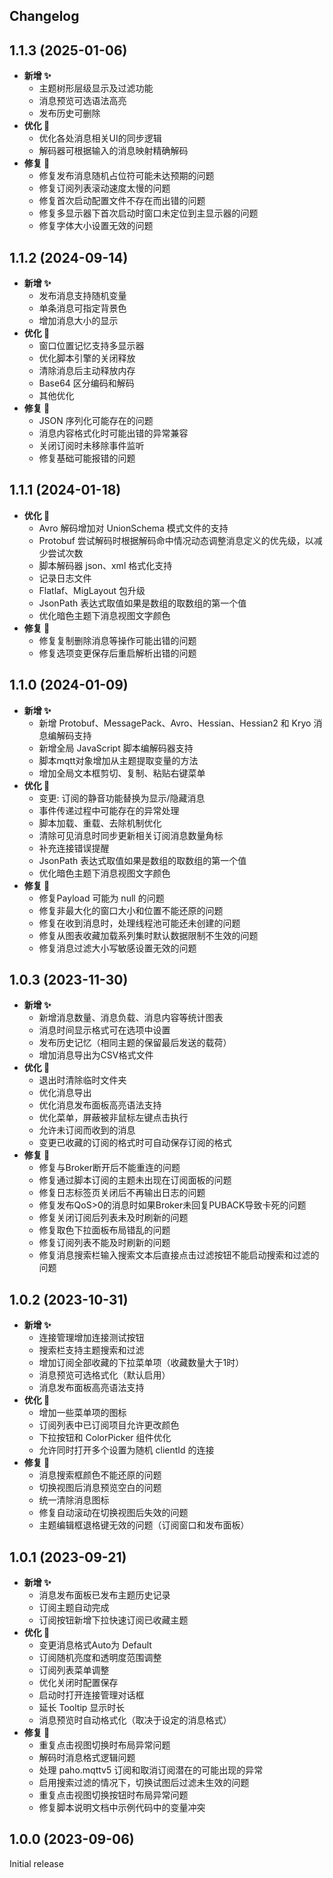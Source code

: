 Changelog
--
## 1.1.3 (2025-01-06)
* **新增 ✨**
    * 主题树形层级显示及过滤功能
    * 消息预览可选语法高亮
    * 发布历史可删除
* **优化 🙌**
    * 优化各处消息相关UI的同步逻辑
    * 解码器可根据输入的消息映射精确解码
* **修复 🐛**
    * 修复发布消息随机占位符可能未达预期的问题
    * 修复订阅列表滚动速度太慢的问题
    * 修复首次启动配置文件不存在而出错的问题
    * 修复多显示器下首次启动时窗口未定位到主显示器的问题
    * 修复字体大小设置无效的问题

## 1.1.2 (2024-09-14)

* **新增 ✨**
    * 发布消息支持随机变量
    * 单条消息可指定背景色
    * 增加消息大小的显示
* **优化 🙌**
    * 窗口位置记忆支持多显示器
    * 优化脚本引擎的关闭释放
    * 清除消息后主动释放内存
    * Base64 区分编码和解码
    * 其他优化
* **修复 🐛**
    * JSON 序列化可能存在的问题
    * 消息内容格式化时可能出错的异常兼容
    * 关闭订阅时未移除事件监听
    * 修复基础可能报错的问题
    
## 1.1.1 (2024-01-18)

* **优化 🙌**
    * Avro 解码增加对 UnionSchema 模式文件的支持
    * Protobuf 尝试解码时根据解码命中情况动态调整消息定义的优先级，以减少尝试次数
    * 脚本解码器 json、xml 格式化支持
    * 记录日志文件
    * Flatlaf、MigLayout 包升级
    * JsonPath 表达式取值如果是数组的取数组的第一个值
    * 优化暗色主题下消息视图文字颜色
* **修复 🐛**
    * 修复复制删除消息等操作可能出错的问题
    * 修复选项变更保存后重启解析出错的问题

## 1.1.0 (2024-01-09)

* **新增 ✨**
    * 新增 Protobuf、MessagePack、Avro、Hessian、Hessian2 和 Kryo 消息编解码支持
    * 新增全局 JavaScript 脚本编解码器支持
    * 脚本mqtt对象增加从主题提取变量的方法
    * 增加全局文本框剪切、复制、粘贴右键菜单
* **优化 🙌**
    * 变更: 订阅的静音功能替换为显示/隐藏消息
    * 事件传递过程中可能存在的异常处理
    * 脚本加载、重载、去除机制优化
    * 清除可见消息时同步更新相关订阅消息数量角标
    * 补充连接错误提醒
    * JsonPath 表达式取值如果是数组的取数组的第一个值
    * 优化暗色主题下消息视图文字颜色
* **修复 🐛**
    * 修复Payload 可能为 null 的问题
    * 修复非最大化的窗口大小和位置不能还原的问题
    * 修复在收到消息时，处理线程池可能还未创建的问题
    * 修复从图表收藏加载系列集时默认数据限制不生效的问题
    * 修复消息过滤大小写敏感设置无效的问题

## 1.0.3 (2023-11-30)

* **新增 ✨**
    * 新增消息数量、消息负载、消息内容等统计图表
    * 消息时间显示格式可在选项中设置
    * 发布历史记忆（相同主题的保留最后发送的载荷）
    * 增加消息导出为CSV格式文件
* **优化 🙌**
    * 退出时清除临时文件夹
    * 优化消息导出
    * 优化消息发布面板高亮语法支持
    * 优化菜单，屏蔽被非鼠标左键点击执行
    * 允许未订阅而收到的消息
    * 变更已收藏的订阅的格式时可自动保存订阅的格式
* **修复 🐛**
    * 修复与Broker断开后不能重连的问题
    * 修复通过脚本订阅的主题未出现在订阅面板的问题
    * 修复日志标签页关闭后不再输出日志的问题
    * 修复发布QoS>0的消息时如果Broker未回复PUBACK导致卡死的问题
    * 修复关闭订阅后列表未及时刷新的问题
    * 修复取色下拉面板布局错乱的问题
    * 修复订阅列表不能及时刷新的问题
    * 修复消息搜索栏输入搜索文本后直接点击过滤按钮不能启动搜索和过滤的问题

## 1.0.2 (2023-10-31)

* **新增 ✨**
    * 连接管理增加连接测试按钮
    * 搜索栏支持主题搜索和过滤
    * 增加订阅全部收藏的下拉菜单项（收藏数量大于1时）
    * 消息预览可选格式化（默认启用）
    * 消息发布面板高亮语法支持
* **优化 🙌**
    * 增加一些菜单项的图标
    * 订阅列表中已订阅项目允许更改颜色
    * 下拉按钮和 ColorPicker 组件优化
    * 允许同时打开多个设置为随机 clientId 的连接
* **修复 🐛**
    * 消息搜索框颜色不能还原的问题
    * 切换视图后消息预览空白的问题
    * 统一清除消息图标
    * 修复自动滚动在切换视图后失效的问题
    * 主题编辑框退格键无效的问题（订阅窗口和发布面板）

## 1.0.1 (2023-09-21)

* **新增 ✨**
    * 消息发布面板已发布主题历史记录
    * 订阅主题自动完成
    * 订阅按钮新增下拉快速订阅已收藏主题
* **优化 🙌**
    * 变更消息格式Auto为 Default
    * 订阅随机亮度和透明度范围调整
    * 订阅列表菜单调整
    * 优化关闭时配置保存
    * 启动时打开连接管理对话框
    * 延长 Tooltip 显示时长
    * 消息预览时自动格式化（取决于设定的消息格式）
* **修复 🐛**
    * 重复点击视图切换时布局异常问题
    * 解码时消息格式逻辑问题
    * 处理 paho.mqttv5 订阅和取消订阅潜在的可能出现的异常
    * 启用搜索过滤的情况下，切换试图后过滤未生效的问题
    * 重复点击视图切换按钮时布局异常问题
    * 修复脚本说明文档中示例代码中的变量冲突

## 1.0.0 (2023-09-06)

Initial release

